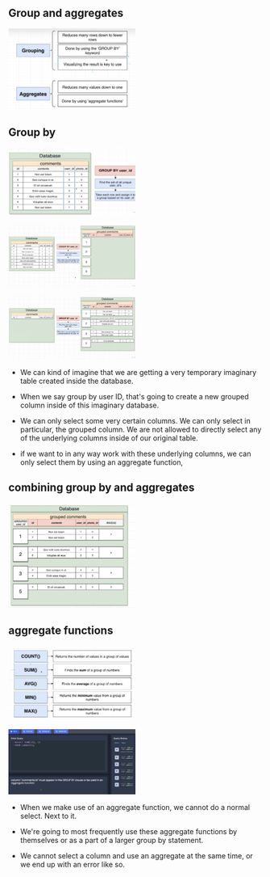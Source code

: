 ## Group and aggregates

[<img src="./pictures/group_and_aggregates.png" width="50%"/>](./pictures/group_and_aggregates.png)

## Group by

[<img src="./pictures/group_by_init_01.png" width="50%"/>](./pictures/group_by_init_01.png)

[<img src="./pictures/group_by_1.png" width="50%"/>](./pictures/group_by_1.png)

[<img src="./pictures/group_by_2.png" width="50%"/>](./pictures/group_by_2.png)

- We can kind of imagine that we are getting a very temporary imaginary table created inside the database.

- When we say group by user ID, that's going to create a new grouped column inside of this imaginary database.

- We can only select some very certain columns. We can only select in particular, the grouped column. We are not allowed to directly select any of the underlying columns inside of our original table.

- if we want to in any way work with these underlying columns, we can only select them by using an aggregate function,

## combining group by and aggregates

[<img src="./pictures/combining_group_by_aggregate.png" width="50%"/>](./pictures/combining_group_by_aggregate.png)

## aggregate functions

[<img src="./pictures/aggregate_functions.png" width="50%"/>](./pictures/aggregate_functions.png)

[<img src="./pictures/aggregate_error.png" width="50%"/>](./pictures/aggregate_error.png)

- When we make use of an aggregate function, we cannot do a normal select. Next to it.

- We're going to most frequently use these aggregate functions by themselves or as a part of a larger group by statement.

- We cannot select a column and use an aggregate at the same time, or we end up with an error like so.
